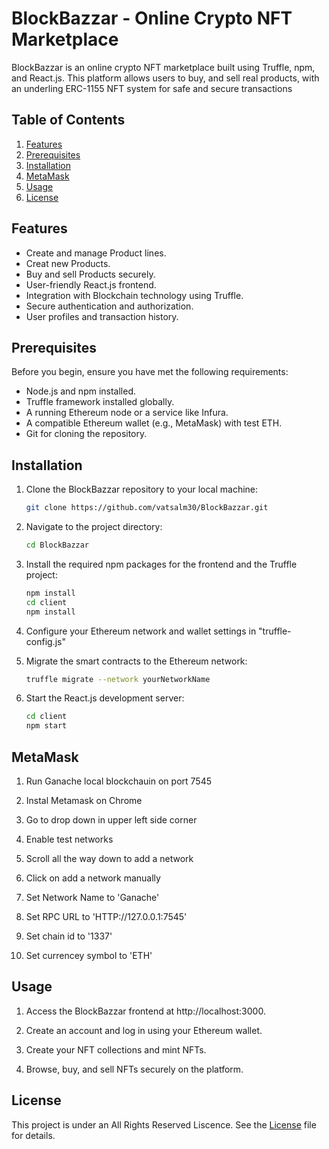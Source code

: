 # BlockBazzar - Online Crypto NFT Marketplace

BlockBazzar is an online crypto NFT marketplace built using Truffle, npm, and React.js. This platform allows users to buy, and sell real products, with an underling ERC-1155 NFT system for safe and secure transactions

## Table of Contents

1. [Features](#features)
2. [Prerequisites](#prerequisites)
3. [Installation](#installation)
4. [MetaMask](#MetaMask)
5. [Usage](#usage)
6. [License](#license)

## Features

- Create and manage Product lines.
- Creat new Products.
- Buy and sell Products securely.
- User-friendly React.js frontend.
- Integration with Blockchain technology using Truffle.
- Secure authentication and authorization.
- User profiles and transaction history.

## Prerequisites

Before you begin, ensure you have met the following requirements:

- Node.js and npm installed.
- Truffle framework installed globally.
- A running Ethereum node or a service like Infura.
- A compatible Ethereum wallet (e.g., MetaMask) with test ETH.
- Git for cloning the repository.

## Installation

1. Clone the BlockBazzar repository to your local machine:

   ```bash
   git clone https://github.com/vatsalm30/BlockBazzar.git
2. Navigate to the project directory:
   ```bash
   cd BlockBazzar
3. Install the required npm packages for the frontend and the Truffle project:
   ```bash
   npm install
   cd client
   npm install
4. Configure your Ethereum network and wallet settings in "truffle-config.js"
5. Migrate the smart contracts to the Ethereum network:
   ```bash
   truffle migrate --network yourNetworkName
6. Start the React.js development server:
   ```bash
   cd client
   npm start


## MetaMask


1. Run Ganache local blockchauin on port 7545
   
2. Instal Metamask on Chrome
   
3. Go to drop down in upper left side corner
   
4. Enable test networks

5. Scroll all the way down to add a network

6. Click on add a network manually

7. Set Network Name to 'Ganache'

8. Set RPC URL to 'HTTP://127.0.0.1:7545'

9. Set chain id to '1337'

10. Set currencey symbol to 'ETH'

   
## Usage

   
1. Access the BlockBazzar frontend at http://localhost:3000.

2. Create an account and log in using your Ethereum wallet.

3. Create your NFT collections and mint NFTs.

4. Browse, buy, and sell NFTs securely on the platform.


## License

This project is under an All Rights Reserved Liscence. See the [License](https://github.com/vatsalm30/BlockBazzar/blob/main/LICENSE) file for details.
